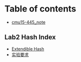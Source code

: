 # Table of contents

* [cmu15-445\_note](README.md)

## Lab2 Hash Index

* [Extendible Hash](lab2-hash-index/extendible-hash.md)
* [实验要求](lab2-hash-index/shi-yan-yao-qiu.md)
